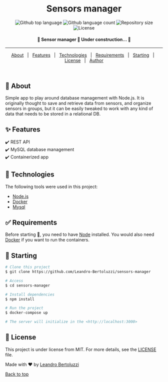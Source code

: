 <h1 align="center">Sensors manager</h1>

<p align="center">
  <img alt="Github top language" src="https://img.shields.io/github/languages/top/Leandro-Bertoluzzi/sensors-manager?color=56BEB8">

  <img alt="Github language count" src="https://img.shields.io/github/languages/count/Leandro-Bertoluzzi/sensors-manager?color=56BEB8">

  <img alt="Repository size" src="https://img.shields.io/github/repo-size/Leandro-Bertoluzzi/sensors-manager?color=56BEB8">

  <img alt="License" src="https://img.shields.io/github/license/Leandro-Bertoluzzi/sensors-manager?color=56BEB8">
</p>

<!-- Status -->

<h4 align="center"> 
	🚧 Sensor manager 🚀 Under construction...  🚧
</h4> 

<hr>

<p align="center">
  <a href="#dart-about">About</a> &#xa0; | &#xa0; 
  <a href="#sparkles-features">Features</a> &#xa0; | &#xa0;
  <a href="#rocket-technologies">Technologies</a> &#xa0; | &#xa0;
  <a href="#white_check_mark-requirements">Requirements</a> &#xa0; | &#xa0;
  <a href="#checkered_flag-starting">Starting</a> &#xa0; | &#xa0;
  <a href="#memo-license">License</a> &#xa0; | &#xa0;
  <a href="https://github.com/Leandro-Bertoluzzi" target="_blank">Author</a>
</p>

<br>

## :dart: About ##

Simple app to play around database management with Node.js. It is originally thought to save and retrieve data from sensors, and organize sensors in groups, but it can be easily tweaked to work with any kind of data that needs to be stored in a relational DB.

## :sparkles: Features ##

:heavy_check_mark: REST API\
:heavy_check_mark: MySQL database management\
:heavy_check_mark: Containerized app

## :rocket: Technologies ##

The following tools were used in this project:

- [Node.js](https://nodejs.org/en/)
- [Docker](https://www.docker.com/)
- [Mysql](https://www.mysql.com/)

## :white_check_mark: Requirements ##

Before starting :checkered_flag:, you need to have [Node](https://nodejs.org/en/) installed. You would also need [Docker](https://www.docker.com/) if you want to run the containers.

## :checkered_flag: Starting ##

```bash
# Clone this project
$ git clone https://github.com/Leandro-Bertoluzzi/sensors-manager

# Access
$ cd sensors-manager

# Install dependencies
$ npm install

# Run the project
$ docker-compose up

# The server will initialize in the <http://localhost:3000>
```

## :memo: License ##

This project is under license from MIT. For more details, see the [LICENSE](LICENSE.md) file.

Made with :heart: by <a href="https://github.com/Leandro-Bertoluzzi" target="_blank">Leandro Bertoluzzi</a>

<a href="#top">Back to top</a>
